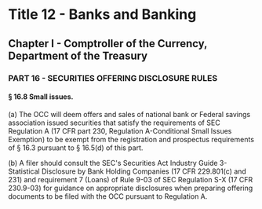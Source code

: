 
# Title 12 - Banks and Banking
## Chapter I - Comptroller of the Currency, Department of the Treasury
### PART 16 - SECURITIES OFFERING DISCLOSURE RULES
#### § 16.8 Small issues.

(a) The OCC will deem offers and sales of national bank or Federal savings association issued securities that satisfy the requirements of SEC Regulation A (17 CFR part 230, Regulation A-Conditional Small Issues Exemption) to be exempt from the registration and prospectus requirements of § 16.3 pursuant to § 16.5(d) of this part.

(b) A filer should consult the SEC's Securities Act Industry Guide 3-Statistical Disclosure by Bank Holding Companies (17 CFR 229.801(c) and 231) and requirement 7 (Loans) of Rule 9-03 of SEC Regulation S-X (17 CFR 230.9-03) for guidance on appropriate disclosures when preparing offering documents to be filed with the OCC pursuant to Regulation A.
